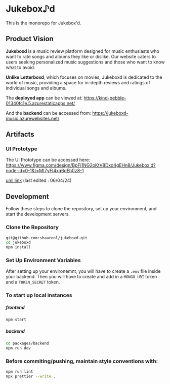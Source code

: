 # Jukebox♪d

  This is the monorepo for Jukebox'd.
## Product Vision

**Jukeboxd** is a music review platform designed for music enthusiasts who want to rate songs and albums they like or dislike. Our website caters to users seeking personalized music suggestions and those who want to know what to avoid.

**Unlike Letterboxd**, which focuses on movies, Jukeboxd is dedicated to the world of music, providing a space for in-depth reviews and ratings of individual songs and albums.


The **deployed app** can be viewed at: https://kind-pebble-01340fc1e.5.azurestaticapps.net/

And the **backend** can be accessed from: https://jukeboxd-music.azurewebsites.net/

## Artifacts

### UI Prototype
The UI Prototype can be accessed here: https://www.figma.com/design/BpFj1NG2oKtV8Dxo4gEHn8/Jukebox'd?node-id=0-1&t=Mt7yFI4xg6dEh0z8-1

 [uml link](https://app.diagrams.net/#G1Owf_aSlQJI1wfX4vNaw9SJqupQmAUZAv#%7B%22pageId%22%3A%22C5RBs43oDa-KdzZeNtuy%22%7D) (last edited : 06/04/24)

## Development

Follow these steps to clone the repository, set up your environment, and start the development servers. 

### Clone the Repository

```sh
git@github.com:shaaronl/jukeboxd.git
cd jukeboxd
npm install
```
### Set Up Environment Variables

After setting up your environemnt, you will have to create a `.env` file inside your backend.
Then you will have to create and add in a `MONGO_URI` token and a `TOKEN_SECRET` token.

### To start up local instances
##### frontend
```sh
npm start
```
##### backend
```sh
cd packages/backend
npm run dev
```
### Before commiting/pushing, maintain style conventions with:
```sh
npm run lint
npx prettier --write .
```



